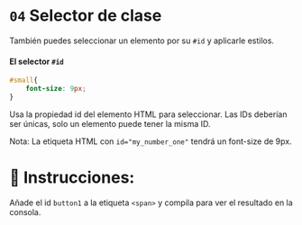 # `04` Selector de clase

También puedes seleccionar un elemento por su `#id` y aplicarle estilos.

#### El selector `#id` 

```css
#small{
    font-size: 9px;
}
```
Usa la propiedad id del elemento HTML para seleccionar. Las IDs deberían ser únicas, solo un elemento puede tener la misma ID.

Nota: La etiqueta HTML con `id="my_number_one"` tendrá un font-size de 9px.

# 📝 Instrucciones:

Añade el id `button1` a la etiqueta `<span>` y compila para ver el resultado en la consola.


